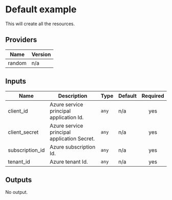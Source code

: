 # Default example

This will create all the resources.

<!-- BEGINNING OF PRE-COMMIT-TERRAFORM DOCS HOOK -->
## Providers

| Name | Version |
|------|---------|
| random | n/a |

## Inputs

| Name | Description | Type | Default | Required |
|------|-------------|------|---------|:-----:|
| client\_id | Azure service principal application Id. | `any` | n/a | yes |
| client\_secret | Azure service principal application Secret. | `any` | n/a | yes |
| subscription\_id | Azure subscription Id. | `any` | n/a | yes |
| tenant\_id | Azure tenant Id. | `any` | n/a | yes |

## Outputs

No output.

<!-- END OF PRE-COMMIT-TERRAFORM DOCS HOOK -->
